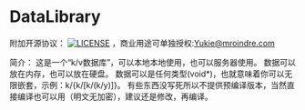 # DataLibrary
附加开源协议：
[![LICENSE](https://img.shields.io/badge/license-Anti%20996-blue.svg)](https://github.com/KagurazakaYukie/996-1.5/blob/master/996%E8%AE%B8%E5%8F%AF%E8%AF%81)
，商业用途可单独授权:Yukie@mroindre.com

简介：
这是一个“k/v数据库”，可以本地本地使用，也可以服务器使用。
数据可以放在内存，也可以放在硬盘。
数据可以是任何类型(void*)，也就意味着你可以无限嵌套，示例：k/{k/[k/(k/y)]}。
有些东西没写死所以不提供预编译版本，当然直接编译也可以用（明文无加密），建议还是修改，再编译。
